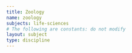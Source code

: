 ```yaml
---
title: Zoology
name: zoology
subjects: life-sciences
# The following are constants: do not modify
layout: subject
type: discipline
---
```

